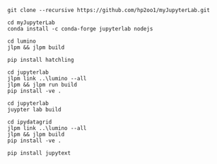 ```
git clone --recursive https://github.com/hp2oo1/myJupyterLab.git
```

```
cd myJupyterLab
conda install -c conda-forge jupyterlab nodejs
```

```
cd lumino
jlpm && jlpm build
```

```
pip install hatchling
```

```
cd jupyterlab
jlpm link ..\lumino --all
jlpm && jlpm run build
pip install -ve .
```

```
cd jupyterlab
juypter lab build
```

```
cd ipydatagrid
jlpm link ..\lumino --all
jlpm && jlpm build
pip install -ve .
```

```
pip install jupytext
```

